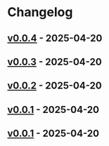 # Changelog

## [v0.0.4](https://github.com/upamune/meilisearch-lite-mcp/compare/v0.0.3...v0.0.4) - 2025-04-20

## [v0.0.3](https://github.com/upamune/meilisearch-lite-mcp/compare/v0.0.2...v0.0.3) - 2025-04-20

## [v0.0.2](https://github.com/upamune/meilisearch-lite-mcp/compare/v0.0.1...v0.0.2) - 2025-04-20

## [v0.0.1](https://github.com/upamune/meilisearch-lite-mcp/commits/v0.0.1) - 2025-04-20

## [v0.0.1](https://github.com/upamune/meilisearch-lite-mcp/commits/v0.0.1) - 2025-04-20
